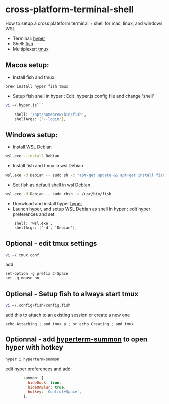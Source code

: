 # cross-platform-terminal-shell
How to setup a cross plateform terminal + shell for mac, linux, and windows WSL

- Terminal: [hyper](https://hyper.is/)
- Shell: [fish](https://fishshell.com/)
- Multiplexer: [tmux](https://github.com/tmux/tmux/wiki)

## Macos setup:
- Install fish and tmux
```sh
brew install hyper fish tmux
```
- Setup fish shell in hyper : Edit .hyper.js config file and change 'shell'
```sh
vi ~/.hyper.js```
```
```sh
	shell: '/opt/homebrew/bin/fish',
	shellArgs: ['--login'],
```

## Windows setup:
- Install WSL Debian
```sh
wsl.exe --install Debian
```
- Install fish and tmux in wsl Debian
```sh
wsl.exe -d Debian -- sudo sh -c "apt-get update && apt-get install fish tmux"
```
- Set fish as default shell in wsl Debian
```sh
wsl.exe -d Debian -- sudo chsh -s /usr/bin/fish
```
- Donwload and install hyper [hyper](https://hyper.is/)
- Launch hyper, and setup WSL Debian as shell in hyper : edit hyper preferences and set:
```
	shell: 'wsl.exe',
	shellArgs: ['-d', 'Debian'],
```

## Optional - edit tmux settings
```sh
vi ~/.tmux.conf
```
add
```
set-option -g prefix C-Space
set -g mouse on 
```

## Optional - Setup fish to always start tmux
```sh
vi ~/.config/fish/config.fish
```
add this to attach to an existing session or create a new one
```
echo Attaching ; and tmux a ; or echo Creating ; and tmux
```
## Optionnal - add [hyperterm-summon](https://www.npmjs.com/package/hyperterm-summon) to open hyper with hotkey
```sh
hyper i hyperterm-summon
```
edit hyper preferences and add:
```js
        summon: {
          hideDock: true,
          hideOnBlur: true,
          hotkey: 'Control+Space',
        },
```
